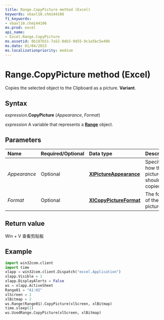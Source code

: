 ```yaml
---
title: Range.CopyPicture method (Excel)
keywords: vbaxl10.chm144106
f1_keywords:
- vbaxl10.chm144106
ms.prod: excel
api_name:
- Excel.Range.CopyPicture
ms.assetid: 0b187b51-7a52-0db3-9d55-9c1e5bc5e49b
ms.date: 01/04/2023
ms.localizationpriority: medium
---
```



# Range.CopyPicture method (Excel)

Copies the selected object to the Clipboard as a picture. **Variant**.


## Syntax

_expression_.**CopyPicture** (_Appearance_, _Format_)

_expression_ A variable that represents a **[Range](excel.range(object).md)** object.


## Parameters

|Name|Required/Optional|Data type|Description|
|:-----|:-----|:-----|:-----|
| _Appearance_|Optional| **[XlPictureAppearance](Excel.XlPictureAppearance.md)**| Specifies how the picture should be copied.|
| _Format_|Optional| **[XlCopyPictureFormat](Excel.XlCopyPictureFormat.md)**| The format of the picture.|


## Return value

Win + V 查看剪贴板

## Example

```python
import win32com.client
import time
xlapp = win32com.client.Dispatch("excel.Application")
xlapp.Visible = 1
xlapp.DisplayAlerts = False
ws = xlapp.ActiveSheet
Range01 = "A1:H2"
xlScreen = 1
xlBitmap = 2
ws.Range(Range01).CopyPicture(xlScreen, xlBitmap)
time.sleep(1)
ws.UsedRange.CopyPicture(xlScreen, xlBitmap)
```
